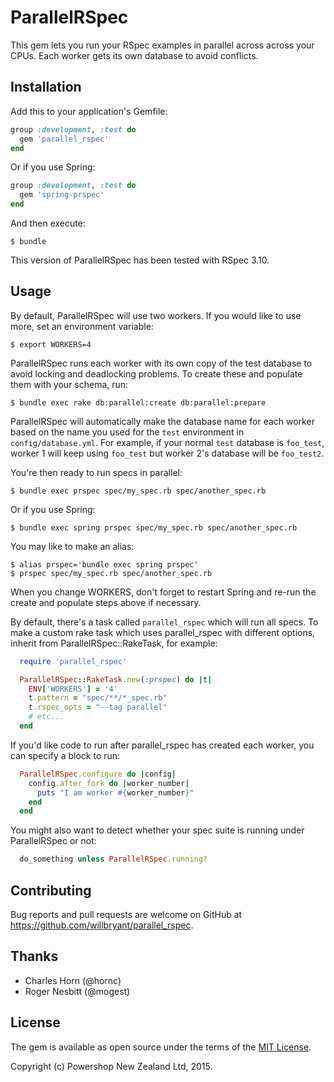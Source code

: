 # ParallelRSpec

This gem lets you run your RSpec examples in parallel across across your CPUs.  Each worker gets its own database to avoid conflicts.

## Installation

Add this to your application's Gemfile:

```ruby
group :development, :test do
  gem 'parallel_rspec'
end
```

Or if you use Spring:

```ruby
group :development, :test do
  gem 'spring-prspec'
end
```

And then execute:

    $ bundle

This version of ParallelRSpec has been tested with RSpec 3.10.

## Usage

By default, ParallelRSpec will use two workers.  If you would like to use more, set an environment variable:

    $ export WORKERS=4

ParallelRSpec runs each worker with its own copy of the test database to avoid locking and deadlocking problems.  To create these and populate them with your schema, run:

    $ bundle exec rake db:parallel:create db:parallel:prepare

ParallelRSpec will automatically make the database name for each worker based on the name you used for the `test` environment in `config/database.yml`.  For example, if your normal `test` database is `foo_test`, worker 1 will keep using `foo_test` but worker 2's database will be `foo_test2`.

You're then ready to run specs in parallel:

    $ bundle exec prspec spec/my_spec.rb spec/another_spec.rb

Or if you use Spring:

    $ bundle exec spring prspec spec/my_spec.rb spec/another_spec.rb

You may like to make an alias:

    $ alias prspec='bundle exec spring prspec'
    $ prspec spec/my_spec.rb spec/another_spec.rb

When you change WORKERS, don't forget to restart Spring and re-run the create and populate steps above if necessary.

By default, there's a task called `parallel_rspec` which will run all specs. To make a custom rake task which uses parallel_rspec with different options, inherit from ParallelRSpec::RakeTask, for example:

```ruby
  require 'parallel_rspec'

  ParallelRSpec::RakeTask.new(:prspec) do |t|
    ENV['WORKERS'] = '4'
    t.pattern = "spec/**/*_spec.rb"
    t.rspec_opts = "--tag parallel"
    # etc...
  end
```

If you'd like code to run after parallel_rspec has created each worker, you can specify a block to run:

```ruby
  ParallelRSpec.configure do |config|
    config.after_fork do |worker_number|
      puts "I am worker #{worker_number}"
    end
  end
```

You might also want to detect whether your spec suite is running under ParallelRSpec or not:

```ruby
  do_something unless ParallelRSpec.running?
```

## Contributing

Bug reports and pull requests are welcome on GitHub at https://github.com/willbryant/parallel_rspec.


## Thanks

* Charles Horn (@hornc)
* Roger Nesbitt (@mogest)


## License

The gem is available as open source under the terms of the [MIT License](http://opensource.org/licenses/MIT).

Copyright (c) Powershop New Zealand Ltd, 2015.
